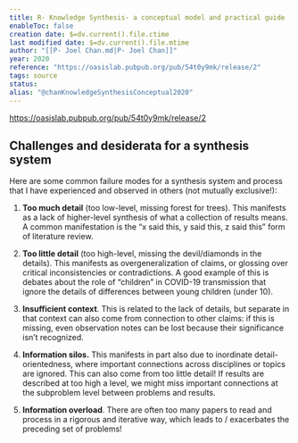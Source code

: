 ```yaml
---
title: R- Knowledge Synthesis- a conceptual model and practical guide
enableToc: false
creation date: $=dv.current().file.ctime
last modified date: $=dv.current().file.mtime
author: "[[P- Joel Chan.md|P- Joel Chan]]"
year: 2020
reference: "https://oasislab.pubpub.org/pub/54t0y9mk/release/2"
tags: source
status: 
alias: "@chanKnowledgeSynthesisConceptual2020"
---
```



https://oasislab.pubpub.org/pub/54t0y9mk/release/2

## Challenges and desiderata for a synthesis system

Here are some common failure modes for a synthesis system and process that I have experienced and observed in others (not mutually exclusive!):

1.  **Too much detail** (too low-level, missing forest for trees). This manifests as a lack of higher-level synthesis of what a collection of results means. A common manifestation is the “x said this, y said this, z said this” form of literature review.
    
2.  **Too little detail** (too high-level, missing the devil/diamonds in the details). This manifests as overgeneralization of claims, or glossing over critical inconsistencies or contradictions. A good example of this is debates about the role of “children” in COVID-19 transmission that ignore the details of differences between young children (under 10).
    
3.  **Insufficient context**. This is related to the lack of details, but separate in that context can also come from connection to other claims: if this is missing, even observation notes can be lost because their significance isn’t recognized.
    
4.  **Information silos.** This manifests in part also due to inordinate detail-orientedness, where important connections across disciplines or topics are ignored. This can also come from too little detail! If results are described at too high a level, we might miss important connections at the subproblem level between problems and results.
    
5.  **Information overload**. There are often too many papers to read and process in a rigorous and iterative way, which leads to / exacerbates the preceding set of problems!
